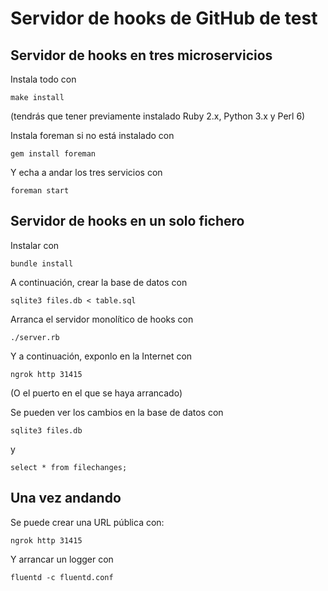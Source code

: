 # Servidor de hooks de GitHub de test

## Servidor de hooks en tres microservicios

Instala todo con

    make install
    
(tendrás que tener previamente instalado Ruby 2.x, Python 3.x y Perl
6)

Instala foreman si no está instalado con 

    gem install foreman
    
Y echa a andar los tres servicios con

    foreman start
    

## Servidor de hooks en un solo fichero
Instalar con 

    bundle install
    
A continuación, crear la base de datos con

    sqlite3 files.db < table.sql
    
Arranca el servidor monolítico de hooks con

    ./server.rb

Y a continuación, exponlo en la Internet con

    ngrok http 31415
    
(O el puerto en el que se haya arrancado)

Se pueden ver los cambios en la base de datos con

    sqlite3 files.db
    
y

    select * from filechanges;
    
## Una vez andando

Se puede crear una URL pública con:

    ngrok http 31415
    
Y arrancar un logger con

    fluentd -c fluentd.conf
